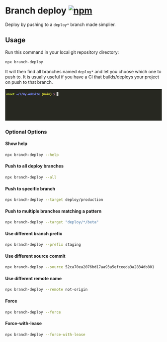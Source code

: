 # Branch deploy [![npm](https://img.shields.io/npm/v/branch-deploy.svg)](https://www.npmjs.com/package/branch-deploy)

Deploy by pushing to a `deploy*` branch made simplier.

## Usage

Run this command in your local git repository directory:

```bash
npx branch-deploy
```

It will then find all branches named `deploy*` and let you choose which one to push to. It is usually useful if you have a CI that builds/deploys your project on push to that branch.

![demo screencast](https://raw.githubusercontent.com/FilipChalupa/branch-deploy/HEAD/screencast.gif)

### Optional Options

#### Show help

```bash
npx branch-deploy --help
```

#### Push to all deploy branches

```bash
npx branch-deploy --all
```

#### Push to specific branch

```bash
npx branch-deploy --target deploy/production
```

#### Push to multiple branches matching a pattern

```bash
npx branch-deploy --target "deploy/*/beta"
```

#### Use different branch prefix

```bash
npx branch-deploy --prefix staging
```

#### Use different source commit

```bash
npx branch-deploy --source 52ca70ea2076bd17aa93a5efceeda3a2834db801
```

#### Use different remote name

```bash
npx branch-deploy --remote not-origin
```

#### Force

```bash
npx branch-deploy --force
```

#### Force-with-lease

```bash
npx branch-deploy --force-with-lease
```

